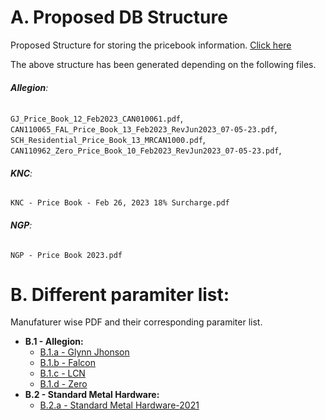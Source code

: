 # A. Proposed DB Structure

Proposed Structure for storing the pricebook information.
[Click here](./data/pricelistDBStructure.json)

The above structure has been generated depending on the following files.
###### **Allegion**:
`GJ_Price_Book_12_Feb2023_CAN010061.pdf`,
`CAN110065_FAL_Price_Book_13_Feb2023_RevJun2023_07-05-23.pdf`,
`SCH_Residential_Price_Book_13_MRCAN1000.pdf`,
`CAN110962_Zero_Price_Book_10_Feb2023_RevJun2023_07-05-23.pdf`,
###### **KNC**:
`KNC - Price Book - Feb 26, 2023 18% Surcharge.pdf`
###### **NGP**:
`NGP - Price Book 2023.pdf`


# **B. Different paramiter list:**
Manufaturer wise PDF and their corresponding paramiter list.

- **B.1 - Allegion:**
  - [B.1.a - Glynn Jhonson](./data/Pricebook/Allegion/glynn_jhonson/README.md)
  - [B.1.b - Falcon](./data/Pricebook/Allegion/falcon/README.md)
  - [B.1.c - LCN](./data/Pricebook/Allegion/LCN/README.md)
  - [B.1.d - Zero](./data/Pricebook/Allegion/zero/README.md)
- **B.2 - Standard Metal Hardware:**
  - [B.2.a - Standard Metal Hardware-2021](./data/Pricebook/SMH/README.md)